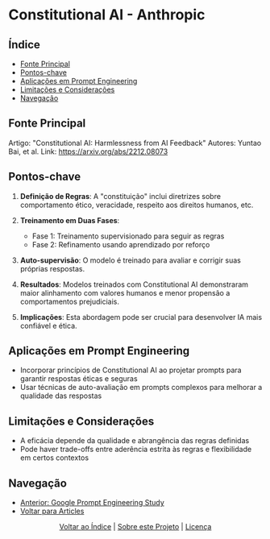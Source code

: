 # Constitutional AI - Anthropic

## Índice
- [Fonte Principal](#fonte-principal)
- [Pontos-chave](#pontos-chave)
- [Aplicações em Prompt Engineering](#aplicações-em-prompt-engineering)
- [Limitações e Considerações](#limitações-e-considerações)
- [Navegação](#navegação)

## Fonte Principal
Artigo: "Constitutional AI: Harmlessness from AI Feedback"
Autores: Yuntao Bai, et al.
Link: https://arxiv.org/abs/2212.08073

## Pontos-chave

1. **Definição de Regras**: A "constituição" inclui diretrizes sobre comportamento ético, veracidade, respeito aos direitos humanos, etc.

2. **Treinamento em Duas Fases**:
   - Fase 1: Treinamento supervisionado para seguir as regras
   - Fase 2: Refinamento usando aprendizado por reforço

3. **Auto-supervisão**: O modelo é treinado para avaliar e corrigir suas próprias respostas.

4. **Resultados**: Modelos treinados com Constitutional AI demonstraram maior alinhamento com valores humanos e menor propensão a comportamentos prejudiciais.

5. **Implicações**: Esta abordagem pode ser crucial para desenvolver IA mais confiável e ética.

## Aplicações em Prompt Engineering

- Incorporar princípios de Constitutional AI ao projetar prompts para garantir respostas éticas e seguras
- Usar técnicas de auto-avaliação em prompts complexos para melhorar a qualidade das respostas

## Limitações e Considerações

- A eficácia depende da qualidade e abrangência das regras definidas
- Pode haver trade-offs entre aderência estrita às regras e flexibilidade em certos contextos

## Navegação
- [Anterior: Google Prompt Engineering Study](google_prompt_engineering_study.md)
- [Voltar para Articles](..)

<div align="center">
  <a href="#índice">Voltar ao Índice</a> |
  <a href="https://github.com/EYLatamSouth/beyondlabs-prompt-engineering">Sobre este Projeto</a> | 
  <a href="https://github.com/EYLatamSouth/beyondlabs-prompt-engineering/blob/main/LICENSE">Licença</a>
</div>